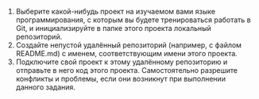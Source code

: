 
1. Выберите какой-нибудь проект на изучаемом вами языке 
программирования, с которым вы будете тренироваться работать 
в Git, и инициализируйте в папке этого проекта локальный 
репозиторий.
2. Создайте непустой удалённый репозиторий (например, с файлом 
README.md) с именем, соответствующим имени этого проекта.
3. Подключите свой проект к этому удалённому репозиторию и 
отправьте в него код этого проекта. Самостоятельно 
разрешите конфликты и проблемы, если они возникнут при 
выполнении данного задания.